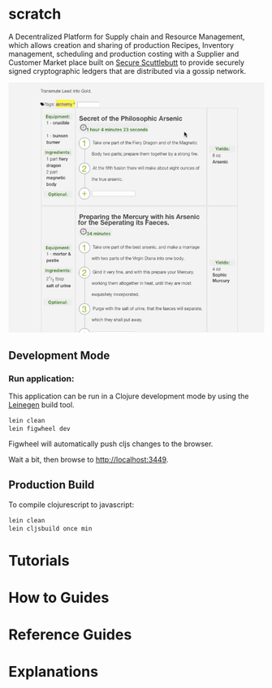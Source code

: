 # scratch

A Decentralized Platform for Supply chain and Resource Management, which allows creation and sharing of production Recipes, Inventory management, scheduling and production costing with a Supplier and Customer Market place  built on [Secure Scuttlebutt](https://securescuttlebutt.nz) to provide securely signed cryptographic ledgers that are distributed via a gossip network.

![recipe.gif](/docs/recipe.gif)

## Development Mode

### Run application:

This application can be run in a Clojure development mode by using the [Leinegen](https://leiningen.org) build tool.

```
lein clean
lein figwheel dev
```

Figwheel will automatically push cljs changes to the browser.

Wait a bit, then browse to [http://localhost:3449](http://localhost:3449).

## Production Build

To compile clojurescript to javascript:

```
lein clean
lein cljsbuild once min
```

# Tutorials
# How to Guides
# Reference Guides
# Explanations
